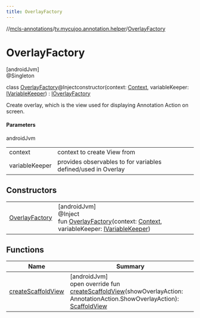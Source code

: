 ```yaml
---
title: OverlayFactory
---
```

//[mcls-annotations](../../../index.html)/[tv.mycujoo.annotation.helper](../index.html)/[OverlayFactory](index.html)



# OverlayFactory



[androidJvm]\
@Singleton



class [OverlayFactory](index.html)@Injectconstructor(context: [Context](https://developer.android.com/reference/kotlin/android/content/Context.html), variableKeeper: [IVariableKeeper](../../tv.mycujoo.annotation.manager/-i-variable-keeper/index.html)) : [IOverlayFactory](../-i-overlay-factory/index.html)

Create overlay, which is the view used for displaying Annotation Action on screen.



#### Parameters


androidJvm

| | |
|---|---|
| context | context to create View from |
| variableKeeper | provides observables to for variables defined/used in Overlay |



## Constructors


| | |
|---|---|
| [OverlayFactory](-overlay-factory.html) | [androidJvm]<br>@Inject<br>fun [OverlayFactory](-overlay-factory.html)(context: [Context](https://developer.android.com/reference/kotlin/android/content/Context.html), variableKeeper: [IVariableKeeper](../../tv.mycujoo.annotation.manager/-i-variable-keeper/index.html)) |


## Functions


| Name | Summary |
|---|---|
| [createScaffoldView](create-scaffold-view.html) | [androidJvm]<br>open override fun [createScaffoldView](create-scaffold-view.html)(showOverlayAction: AnnotationAction.ShowOverlayAction): [ScaffoldView](../../tv.mycujoo.annotation.widget/-scaffold-view/index.html) |

